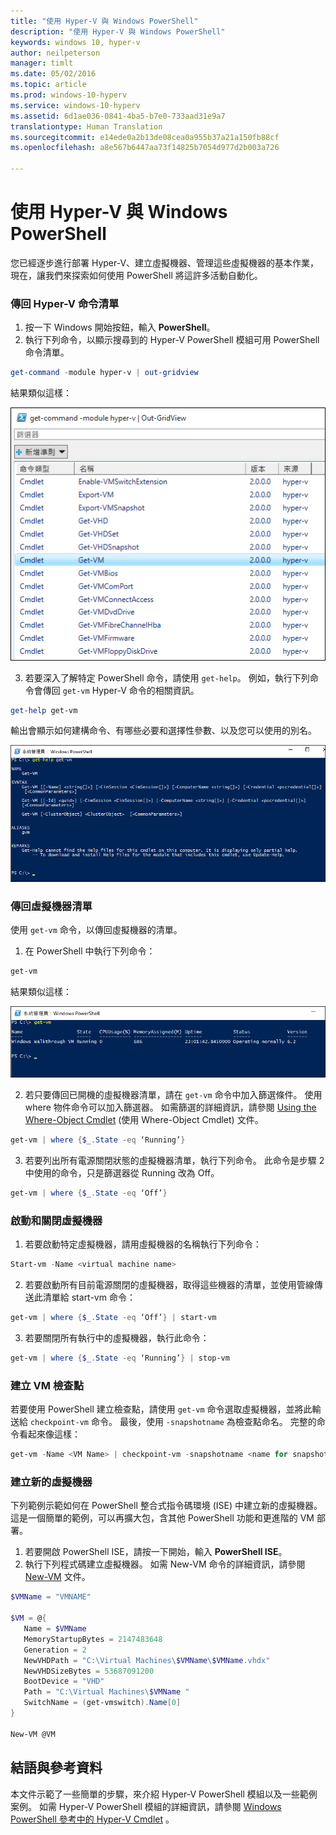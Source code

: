 ```yaml
---
title: "使用 Hyper-V 與 Windows PowerShell"
description: "使用 Hyper-V 與 Windows PowerShell"
keywords: windows 10, hyper-v
author: neilpeterson
manager: timlt
ms.date: 05/02/2016
ms.topic: article
ms.prod: windows-10-hyperv
ms.service: windows-10-hyperv
ms.assetid: 6d1ae036-0841-4ba5-b7e0-733aad31e9a7
translationtype: Human Translation
ms.sourcegitcommit: e14ede0a2b13de08cea0a955b37a21a150fb88cf
ms.openlocfilehash: a8e567b6447aa73f14825b7054d977d2b003a726

---
```


# 使用 Hyper-V 與 Windows PowerShell

您已經逐步進行部署 Hyper-V、建立虛擬機器、管理這些虛擬機器的基本作業，現在，讓我們來探索如何使用 PowerShell 將這許多活動自動化。

### 傳回 Hyper-V 命令清單

1.  按一下 Windows 開始按鈕，輸入 **PowerShell**。
2.  執行下列命令，以顯示搜尋到的 Hyper-V PowerShell 模組可用 PowerShell 命令清單。

 ```powershell
get-command -module hyper-v | out-gridview
```
  結果類似這樣：

  ![](media\command_grid.png)

3. 若要深入了解特定 PowerShell 命令，請使用 `get-help`。 例如，執行下列命令會傳回 `get-vm` Hyper-V 命令的相關資訊。

  ```powershell
get-help get-vm
```
 輸出會顯示如何建構命令、有哪些必要和選擇性參數、以及您可以使用的別名。

 ![](media\get_help.png)


### 傳回虛擬機器清單

使用 `get-vm` 命令，以傳回虛擬機器的清單。

1. 在 PowerShell 中執行下列命令：
 
 ```powershell
get-vm
```
 結果類似這樣：

 ![](media\get_vm.png)

2. 若只要傳回已開機的虛擬機器清單，請在 `get-vm` 命令中加入篩選條件。 使用 where 物件命令可以加入篩選器。 如需篩選的詳細資訊，請參閱 [Using the Where-Object Cmdlet](https://technet.microsoft.com/en-us/library/ee177028.aspx) (使用 Where-Object Cmdlet) 文件。   

 ```powershell
 get-vm | where {$_.State -eq ‘Running’}
 ```
3.  若要列出所有電源關閉狀態的虛擬機器清單，執行下列命令。 此命令是步驟 2 中使用的命令，只是篩選器從 Running 改為 Off。

 ```powershell
 get-vm | where {$_.State -eq ‘Off’}
 ```

### 啟動和關閉虛擬機器

1. 若要啟動特定虛擬機器，請用虛擬機器的名稱執行下列命令：

 ```powershell
 Start-vm -Name <virtual machine name>
 ```

2. 若要啟動所有目前電源關閉的虛擬機器，取得這些機器的清單，並使用管線傳送此清單給 start-vm 命令：

  ```powershell
 get-vm | where {$_.State -eq ‘Off’} | start-vm
 ```
3. 若要關閉所有執行中的虛擬機器，執行此命令：
 
  ```powershell
 get-vm | where {$_.State -eq ‘Running’} | stop-vm
 ```

### 建立 VM 檢查點

若要使用 PowerShell 建立檢查點，請使用 `get-vm` 命令選取虛擬機器，並將此輸送給 `checkpoint-vm` 命令。 最後，使用 `-snapshotname` 為檢查點命名。 完整的命令看起來像這樣：

 ```powershell
 get-vm -Name <VM Name> | checkpoint-vm -snapshotname <name for snapshot>
 ```
### 建立新的虛擬機器

下列範例示範如何在 PowerShell 整合式指令碼環境 (ISE) 中建立新的虛擬機器。 這是一個簡單的範例，可以再擴大包，含其他 PowerShell 功能和更進階的 VM 部署。

1. 若要開啟 PowerShell ISE，請按一下開始，輸入 **PowerShell ISE**。
2. 執行下列程式碼建立虛擬機器。 如需 New-VM 命令的詳細資訊，請參閱 [New-VM](https://technet.microsoft.com/en-us/library/hh848537.aspx) 文件。

  ```powershell
 $VMName = "VMNAME"

 $VM = @{
     Name = $VMName 
     MemoryStartupBytes = 2147483648
     Generation = 2
     NewVHDPath = "C:\Virtual Machines\$VMName\$VMName.vhdx"
     NewVHDSizeBytes = 53687091200
     BootDevice = "VHD"
     Path = "C:\Virtual Machines\$VMName "
     SwitchName = (get-vmswitch).Name[0]
 }

 New-VM @VM
  ```

## 結語與參考資料

本文件示範了一些簡單的步驟，來介紹 Hyper-V PowerShell 模組以及一些範例案例。 如需 Hyper-V PowerShell 模組的詳細資訊，請參閱 [Windows PowerShell 參考中的 Hyper-V Cmdlet](https://technet.microsoft.com/%5Clibrary/Hh848559.aspx) 。  
 


<!--HONumber=Jun16_HO4-->


